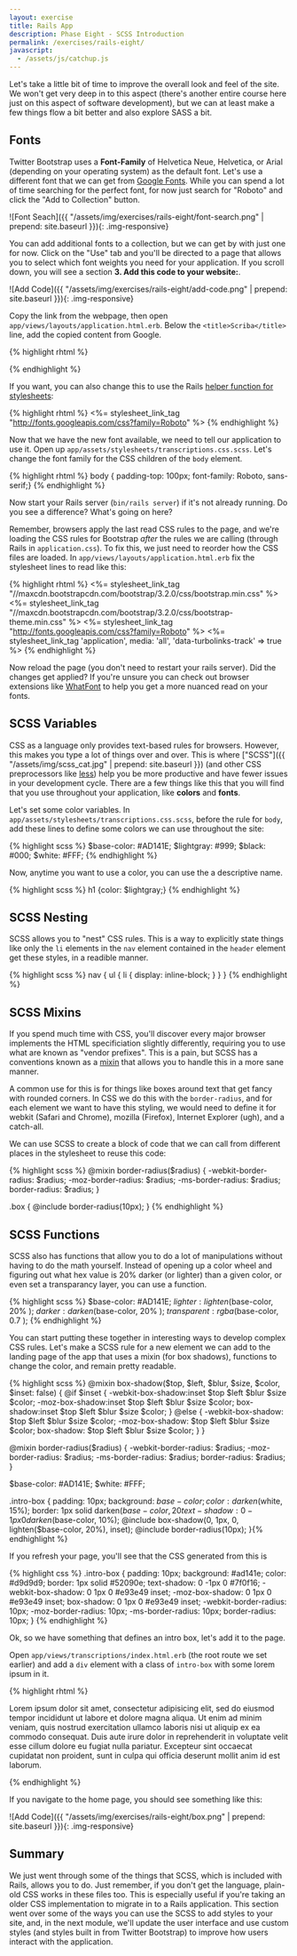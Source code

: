 ```yaml
---
layout: exercise
title: Rails App
description: Phase Eight - SCSS Introduction
permalink: /exercises/rails-eight/
javascript:
  - /assets/js/catchup.js
---
```


Let's take a little bit of time to improve the overall look and feel of the
site. We won't get very deep in to this aspect (there's another entire course
here just on this aspect of software development), but we can at least make
a few things flow a bit better and also explore SASS a bit.

## Fonts

Twitter Bootstrap uses a **Font-Family** of Helvetica Neue, Helvetica, or Arial
(depending on your operating system) as the default font. Let's use a different
font that we can get from [Google Fonts][fonts]. While you can spend a lot of
time searching for the perfect font, for now just search for "Roboto" and click
the "Add to Collection" button.

![Font Seach]({{ "/assets/img/exercises/rails-eight/font-search.png" | prepend: site.baseurl  }}){: .img-responsive}

You can add additional fonts to a collection, but we can get by with just one for
now. Click on the "Use" tab and you'll be directed to a page that allows you to
select which font weights you need for your application. If you scroll down, you
will see a section **3. Add this code to your website:**.

![Add Code]({{ "/assets/img/exercises/rails-eight/add-code.png" | prepend: site.baseurl  }}){: .img-responsive}

Copy the link from the webpage, then open `app/views/layouts/application.html.erb`.
Below the `<title>Scriba</title>` line, add the copied content from Google.

{% highlight rhtml %}
<link href='http://fonts.googleapis.com/css?family=Roboto' rel='stylesheet' type='text/css'>
{% endhighlight %}

If you want, you can also change this to use the Rails [helper function for
stylesheets][stylesheet_link_tag]:

{% highlight rhtml %}
<%= stylesheet_link_tag "http://fonts.googleapis.com/css?family=Roboto" %>
{% endhighlight %}

Now that we have the new font available, we need to tell our application to use
it.  Open up `app/assets/stylesheets/transcriptions.css.scss`. Let's change the
font family for the CSS children of the `body` element.

{% highlight rhtml %}
body { padding-top: 100px; font-family: Roboto, sans-serif;}
{% endhighlight %}

Now start your Rails server (`bin/rails server`) if it's not already running.
Do you see a difference? What's going on here?

Remember, browsers apply the last read CSS rules to the page, and we're loading
the CSS rules for Bootstrap *after* the rules we are calling (through Rails in
`application.css`). To fix this, we just need to reorder how the CSS files are
loaded. In `app/views/layouts/application.html.erb` fix the stylesheet lines to
read like this:

{% highlight rhtml %}
<%= stylesheet_link_tag "//maxcdn.bootstrapcdn.com/bootstrap/3.2.0/css/bootstrap.min.css" %>
<%= stylesheet_link_tag "//maxcdn.bootstrapcdn.com/bootstrap/3.2.0/css/bootstrap-theme.min.css" %>
<%= stylesheet_link_tag "http://fonts.googleapis.com/css?family=Roboto" %>
<%= stylesheet_link_tag 'application', media: 'all', 'data-turbolinks-track' => true %>
{% endhighlight %}

Now reload the page (you don't need to restart your rails server). Did the
changes get applied? If you're unsure you can check out browser extensions like [WhatFont](https://chrome.google.com/webstore/detail/whatfont/jabopobgcpjmedljpbcaablpmlmfcogm) to help you get a more nuanced read on your fonts.

## SCSS Variables

CSS as a language only provides text-based rules for browsers. However, this
makes you type a lot of things over and over. This is where ["SCSS"]({{ "/assets/img/scss_cat.jpg" | prepend: site.baseurl }})
 (and other
CSS preprocessors like [less][less]) help you be more productive and have fewer
issues in your development cycle. There are a few things like this that you
will find that you use throughout your application, like **colors** and
**fonts**.

Let's set some color variables. In `app/assets/stylesheets/transcriptions.css.scss`,
before the rule for `body`, add these lines to define some colors we can use
throughout the site:

{% highlight scss %}
$base-color: #AD141E;
$lightgray: #999;
$black: #000;
$white: #FFF;
{% endhighlight %}

Now, anytime you want to use a color, you can use the a descriptive name.

{% highlight scss %}
h1 {color: $lightgray;}
{% endhighlight %}

## SCSS Nesting

SCSS allows you to "nest" CSS rules. This is a way to explicitly state things
like only the `li` elements in the `nav` element contained in the `header`
element get these styles, in a readible manner.

{% highlight scss %}
nav {
  ul {
    li {
      display: inline-block;
    }
  }
}
{% endhighlight %}

## SCSS Mixins

If you spend much time with CSS, you'll discover every major browser implements
the HTML specificiation slightly differently, requiring you to use what are
known as "vendor prefixes". This is a pain, but SCSS has a conventions known as
a [mixin][mixin] that allows you to handle this in a more sane manner.

A common use for this is for things like boxes around text that get fancy with
rounded corners. In CSS we do this with the `border-radius`, and for each
element we want to have this styling, we would need to define it for webkit
(Safari and Chrome), mozilla (Firefox), Internet Explorer (ugh), and a catch-all.

We can use SCSS to create a block of code that we can call from different places
in the stylesheet to reuse this code:

{% highlight scss %}
@mixin border-radius($radius) {
  -webkit-border-radius: $radius;
  -moz-border-radius: $radius;
  -ms-border-radius: $radius;
  border-radius: $radius;
}

.box {
  @include border-radius(10px);
}
{% endhighlight %}

## SCSS Functions

SCSS also has functions that allow you to do a lot of manipulations without
having to do the math yourself. Instead of opening up a color wheel and
figuring out what hex value is 20% darker (or lighter) than a given color, or
even set a transparancy layer, you can use a function.

{% highlight scss %}
$base-color: #AD141E;
$lighter: lighten($base-color, 20% );
$darker: darken($base-color, 20% );
$transparent: rgba($base-color, 0.7 );
{% endhighlight %}

You can start putting these together in interesting ways to develop complex CSS
rules. Let's make a SCSS rule for a new element we can add to the landing page
of the app that uses a mixin (for box shadows), functions to change the color,
and remain pretty readable.

{% highlight scss %}
@mixin box-shadow($top, $left, $blur, $size, $color, $inset: false) {
  @if $inset {
      -webkit-box-shadow:inset $top $left $blur $size $color;
      -moz-box-shadow:inset $top $left $blur $size $color;
      box-shadow:inset $top $left $blur $size $color;
  } @else {
      -webkit-box-shadow: $top $left $blur $size $color;
      -moz-box-shadow: $top $left $blur $size $color;
      box-shadow: $top $left $blur $size $color;
  }
}

@mixin border-radius($radius) {
  -webkit-border-radius: $radius;
  -moz-border-radius: $radius;
  -ms-border-radius: $radius;
  border-radius: $radius;
}


$base-color: #AD141E;
$white: #FFF;

.intro-box {
  padding: 10px;
  background: $base-color;
  color: darken($white, 15%);
  border: 1px solid darken($base-color, 20%);
  text-shadow: 0 -1px 0 darken($base-color, 10%);
  @include box-shadow(0, 1px, 0, lighten($base-color, 20%), inset);
  @include border-radius(10px);
}{% endhighlight %}

If you refresh your page, you'll see that the CSS generated from this is

{% highlight css %}
.intro-box {
  padding: 10px;
  background: #ad141e;
  color: #d9d9d9;
  border: 1px solid #52090e;
  text-shadow: 0 -1px 0 #7f0f16;
  -webkit-box-shadow: 0 1px 0 #e93e49 inset;
  -moz-box-shadow: 0 1px 0 #e93e49 inset;
  box-shadow: 0 1px 0 #e93e49 inset;
  -webkit-border-radius: 10px;
  -moz-border-radius: 10px;
  -ms-border-radius: 10px;
  border-radius: 10px;
}
{% endhighlight %}

Ok, so we have something that defines an intro box, let's add it to the page.

Open `app/views/transcriptions/index.html.erb` (the root route we set earlier)
and add a `div` element with a class of `intro-box` with some lorem ipsum in
it.

{% highlight rhtml %}
<div class="intro-box">
<p>Lorem ipsum dolor sit amet, consectetur adipisicing elit, sed do eiusmod tempor incididunt ut labore et dolore magna aliqua. Ut enim ad minim veniam, quis nostrud exercitation ullamco laboris nisi ut aliquip ex ea commodo consequat. Duis aute irure dolor in reprehenderit in voluptate velit esse cillum dolore eu fugiat nulla pariatur. Excepteur sint occaecat cupidatat non proident, sunt in culpa qui officia deserunt mollit anim id est laborum.</p>
</div>
{% endhighlight %}

If you navigate to the home page, you should see something like this:

![Add Code]({{ "/assets/img/exercises/rails-eight/box.png" | prepend: site.baseurl  }}){: .img-responsive}

## Summary
We just went through some of the things that SCSS, which is included with
Rails, allows you to do. Just remember, if you don't get the language,
plain-old CSS works in these files too. This is especially useful if you're
taking an older CSS implementation to migrate in to a Rails application. This
section went over some of the ways you can use the SCSS to add styles to your
site, and, in the next module, we'll update the user interface and use custom styles
(and styles built in from Twitter Bootstrap) to improve how users interact with
the application.

[fonts]: https://www.google.com/fonts
[stylesheet_link_tag]: http://apidock.com/rails/ActionView/Helpers/AssetTagHelper/stylesheet_link_tag
[less]: http://lesscss.org/
[mixin]: http://en.wikipedia.org/wiki/Mixin

